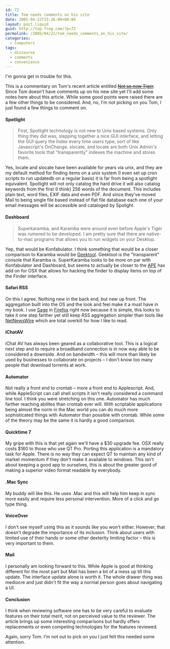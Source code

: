 ```yaml
---
id: 72
title: Tom needs comments on his site
date: 2005-04-22T15:26:00+00:00
layout: post.liquid
guid: http://top-frog.com/?p=72
permalink: /2005/04/22/tom_needs_comments_on_his_site/
categories:
  - Computers
tags:
  - discourse
  - comments
  - convenience
---
```

I'm gonna get in trouble for this.

This is a commentary on Tom's recent article entitled ~~[Not so new Tiger](http://www.milkbasilica.com/?m=23)~~. Since Tom doesn't have comments up on his new site yet I'll add some notes here about this article. While some good points were raised there are a few other things to be considered. And, no, I'm not picking on you Tom, I just found a few things to comment on.

#### Spotlight

> First, Spotlight technology is not new to Unix based systems. Only thing they did was, slapping together a nice GUI interface, and letting the GUI query the Index every time users type; sort of like Javascript's OnChange. slocate, and locate are both Unix Admin's favorite tools that "transparently" indexes the machine and stores them.

Yes, locate and slocate have been available for years via unix, and they are my default method for finding items on a unix system (I even set up cron scripts to run updatedb on a regular basis) it is far from being a spotlight equivalent. Spotlight will not only catalog the hard drive it will also catalog keywords from the first (I think) 256 words of the document. This includes plain text, word files, EXIF data and even PDF. And since they've moved Mail to being single file based instead of flat file database each one of your email messages will be accessible and cataloged by Spolight.

#### Dashboard

> Superkaramba, and Karamba were around even before Apple's Tiger was rumored to be developed. I am pretty sure that there are native-to-mac programs that allows you to run widgets on your Desktop.

Yep, that would be Konfabulator. I think something that would be a closer comparison to Karamba would be [Geektool](http://macupdate.com/info.php/id/10404). Geektool is the "transparent" console that Karamba is. SuperKaramba looks to be more on par with Konfabulator and Dashboard, but seems to actually be closer to the [APE](http://www.unsanity.com/haxies/ape) hax add on for OSX that allows for hacking the finder to display items on top of the Finder interface.

#### Safari RSS

On this I agree. Nothing new in the back end, but new up front. The aggregation built into the OS and the look and feel make it a must have in my book. I use [Sage](http://sage.mozdev.org/) in [Firefox](http://www.mozilla.org/products/firefox/) right now because it is simple, this looks to take it one step farther yet still keep RSS aggregation simpler than tools like [NetNewsWire](http://ranchero.com/netnewswire/) which are total overkill for how I like to read.

#### iChatAV

iChat AV has always been geared as a collaborative tool. This is a logical next step and to require a broadband connection is in now way able to be considered a downside. And on bandwidth – this will more than likely be used by businesses to collaborate on projects – I don't know too many people that download torrents at work.

#### Automator

Not really a front end to crontab – more a front end to Applescript. And, while AppleScript can call shell scripts it isn't really considered a command line tool. I think you were stretching on this one. Automator has much farther reaching abilites than crontab ever will. With scriptable applications being almost the norm in the Mac world you can do much more sophisticated things with Automator than possible with crontab. While some of the theory may be the same it is hardly a good comparison.

#### Quicktime 7

My gripe with this is that yet again we'll have a $30 upgrade fee. OSX really costs $160 to those who use QT Pro. Porting this application is a mandatory task for Apple. There is no way they can expect QT to maintain any kind of market momentum if they don't make it available to windows. This isn't about keeping a good app to ourselves, this is about the greater good of making a superior video format readable by everybody.

#### .Mac Sync

My buddy will like this. He uses .Mac and this will help him keep in sync more easily and require less personal intervention. More of a click and go type thing.

#### VoiceOver

I don't see myself using this as it sounds like you won't either. However, that doesn't degrade the importance of its inclusion. Think about users with limited use of their hands or some other dexterity limiting factor – this is very important to them.

#### Mail

I personally am looking forward to this. While Apple is good at thinking different for the most part but Mail has been a bit of a mess up till this update. The interface update alone is worth it. The whole drawer thing was mediocre and just didn't fit the way a normal person goes about navigating a UI.

#### Conclusion

I think when reviewing software one has to be very careful to evaluate features on their total merit, not on perceived value to the reviewer. The article brings up some interesting comparisons but hardly offers replacements or even competing technologies for the features reviewed.

Again, sorry Tom. I'm not out to pick on you I just felt this needed some attention.
